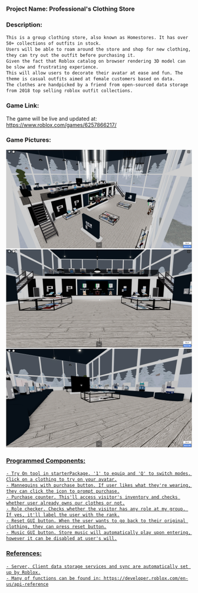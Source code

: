### Project Name: Professional's Clothing Store

### Description: 
``` 
This is a group clothing store, also known as Homestores. It has over 50+ collections of outfits in stock.
Users will be able to roam around the store and shop for new clothing, they can try out the outfit before purchasing it.
Given the fact that Roblox catalog on browser rendering 3D model can be slow and frustrating experience.
This will allow users to decorate their avatar at ease and fun. The theme is casual outfits aimed at female customers based on data.
The clothes are handpicked by a friend from open-sourced data storage from 2018 top selling roblox outfit collections.
```

### Game Link:
The game will be live and updated at:
https://www.roblox.com/games/6257866217/

### Game Pictures:
<a href = "Showcase/showcase-1.png"><img src = "Showcase/showcase-1.png">
<a href = "Showcase/showcase-2.png"><img src = "Showcase/showcase-2.png">
<a href = "Showcase/showcase-3.png"><img src = "Showcase/showcase-3.png">

### Programmed Components:
```
- Try On tool in starterPackage. '1' to equip and 'Q' to switch modes. Click on a clothing to try on your avatar.
- Mannequins with purchase button. If user likes what they're wearing, they can click the icon to prompt purchase.
- Purchase counter. This'll access visitor's inventory and checks whether user already owns our clothes or not.
- Role checker. Checks whether the visitor has any role at my group. If yes, it'll label the user with the rank.
- Reset GUI button. When the user wants to go back to their original clothing, they can press reset button.
- Music GUI button. Store music will automatically play upon entering, however it can be disabled at user's will.
```

### References:
```
- Server, Client data storage services and sync are automatically set up by Roblox.
- Many of functions can be found in: https://developer.roblox.com/en-us/api-reference
```